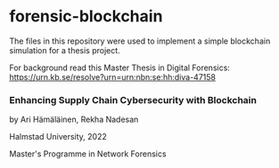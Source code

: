 # forensic-blockchain

The files in this repository were used to implement a simple blockchain simulation for a thesis project.

For background read this Master Thesis in Digital Forensics:
https://urn.kb.se/resolve?urn=urn:nbn:se:hh:diva-47158

### Enhancing Supply Chain Cybersecurity with Blockchain

by Ari Hämäläinen, Rekha Nadesan

Halmstad University, 2022

Master's Programme in Network Forensics
